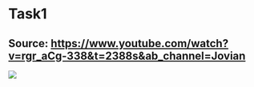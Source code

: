 # Task1

## Source: https://www.youtube.com/watch?v=rgr_aCg-338&t=2388s&ab_channel=Jovian

![](https://i.imgur.com/TDEW5tr.png)
